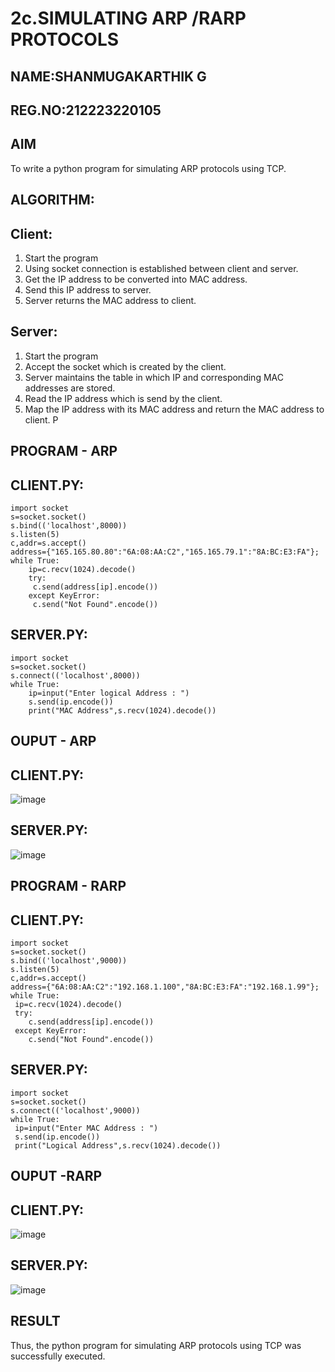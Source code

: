 # 2c.SIMULATING ARP /RARP PROTOCOLS

 ## NAME:SHANMUGAKARTHIK G <br>
 ## REG.NO:212223220105
 
## AIM
To write a python program for simulating ARP protocols using TCP.
## ALGORITHM:
## Client:
1. Start the program
2. Using socket connection is established between client and server.
3. Get the IP address to be converted into MAC address.
4. Send this IP address to server.
5. Server returns the MAC address to client.
## Server:
1. Start the program
2. Accept the socket which is created by the client.
3. Server maintains the table in which IP and corresponding MAC addresses are
stored.
4. Read the IP address which is send by the client.
5. Map the IP address with its MAC address and return the MAC address to client.
P
## PROGRAM - ARP
## CLIENT.PY:
~~~
import socket
s=socket.socket()
s.bind(('localhost',8000))
s.listen(5)
c,addr=s.accept()
address={"165.165.80.80":"6A:08:AA:C2","165.165.79.1":"8A:BC:E3:FA"};
while True:
    ip=c.recv(1024).decode()
    try:
     c.send(address[ip].encode())
    except KeyError:
     c.send("Not Found".encode())
~~~
## SERVER.PY:
~~~
import socket
s=socket.socket()
s.connect(('localhost',8000))
while True:
    ip=input("Enter logical Address : ")
    s.send(ip.encode())
    print("MAC Address",s.recv(1024).decode())
~~~
## OUPUT - ARP
## CLIENT.PY:
![image](https://github.com/user-attachments/assets/406ed527-8a36-4e35-a550-6bb8dbab1343)

## SERVER.PY:
![image](https://github.com/user-attachments/assets/b23ee3b6-a5ae-4f59-9615-e8982b8c767e)

## PROGRAM - RARP
## CLIENT.PY:
~~~
import socket
s=socket.socket()
s.bind(('localhost',9000))
s.listen(5)
c,addr=s.accept()
address={"6A:08:AA:C2":"192.168.1.100","8A:BC:E3:FA":"192.168.1.99"};
while True:
 ip=c.recv(1024).decode()
 try:
    c.send(address[ip].encode())
 except KeyError:
    c.send("Not Found".encode())
~~~
## SERVER.PY:
~~~
import socket
s=socket.socket()
s.connect(('localhost',9000))
while True:
 ip=input("Enter MAC Address : ")
 s.send(ip.encode())
 print("Logical Address",s.recv(1024).decode())
~~~
## OUPUT -RARP
## CLIENT.PY:
![image](https://github.com/user-attachments/assets/8fe4b26a-5bf2-47dd-8de7-06d6746e2481)

## SERVER.PY:
![image](https://github.com/user-attachments/assets/51201c85-d35e-4e96-98c2-01e16dacc0ce)

## RESULT
Thus, the python program for simulating ARP protocols using TCP was successfully 
executed.
